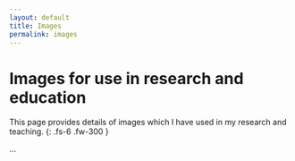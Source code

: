 ```yaml
---
layout: default
title: Images
permalink: images
---
```


# Images for use in research and education

This page provides details of images which I have used in my research and teaching.
{: .fs-6 .fw-300 }


...